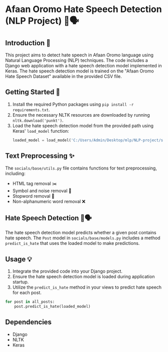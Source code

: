 # Afaan Oromo Hate Speech Detection (NLP Project) 🚫🗣️

## Introduction 📝
This project aims to detect hate speech in Afaan Oromo language using Natural Language Processing (NLP) techniques. The code includes a Django web application with a hate speech detection model implemented in Keras. The hate speech detection model is trained on the "Afaan Oromo Hate Speech Dataset" available in the provided CSV file.

## Getting Started 🚀
1. Install the required Python packages using `pip install -r requirements.txt`.
2. Ensure the necessary NLTK resources are downloaded by running `nltk.download('punkt')`.
3. Load the hate speech detection model from the provided path using Keras' `load_model` function:
    ```python
    loaded_model = load_model('C:/Users/Admin/Desktop/mlp/NLP-project/socials/base/model.h5', custom_objects={'recall': recall, 'precision': precision, 'f1': f1})

## Text Preprocessing ✨

The `socials/base/utils.py` file contains functions for text preprocessing, including:

- HTML tag removal ✂️
- Symbol and noise removal 🚮
- Stopword removal 🛑
- Non-alphanumeric word removal ❌

## Hate Speech Detection 🚫🗣️

The hate speech detection model predicts whether a given post contains hate speech. The `Post` model in `socials/base/models.py` includes a method `predict_is_hate` that uses the loaded model to make predictions.

## Usage 💡

1. Integrate the provided code into your Django project.
2. Ensure the hate speech detection model is loaded during application startup.
3. Utilize the `predict_is_hate` method in your views to predict hate speech for each post.

```python
for post in all_posts:
    post.predict_is_hate(loaded_model)
```
## Dependencies

- Django
- NLTK
- Keras
